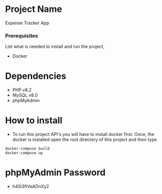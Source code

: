 # Project Name

Expense Tracker App

### Prerequisites
List what is needed to install and run the project, 

- Docker

# Dependencies

- PHP v8.2
- MySQL v8.0
- phpMyAdmin

# How to install
- To run this project API's you will have to install docker first. Once, the docker is installed open the root directory of this project and then type

```
docker-compose build
docker-compose up
```

# phpMyAdmin Password

- h4Si3fiVeADnXy2

